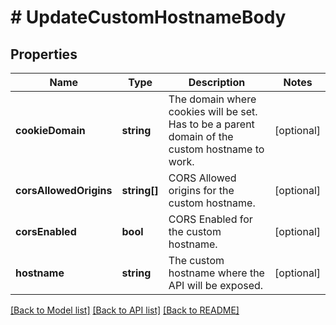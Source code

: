 # # UpdateCustomHostnameBody

## Properties

Name | Type | Description | Notes
------------ | ------------- | ------------- | -------------
**cookieDomain** | **string** | The domain where cookies will be set. Has to be a parent domain of the custom hostname to work. | [optional]
**corsAllowedOrigins** | **string[]** | CORS Allowed origins for the custom hostname. | [optional]
**corsEnabled** | **bool** | CORS Enabled for the custom hostname. | [optional]
**hostname** | **string** | The custom hostname where the API will be exposed. | [optional]

[[Back to Model list]](../../README.md#models) [[Back to API list]](../../README.md#endpoints) [[Back to README]](../../README.md)
